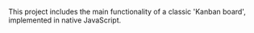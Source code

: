 This project includes the main functionality of a classic 'Kanban board', implemented in native JavaScript.
